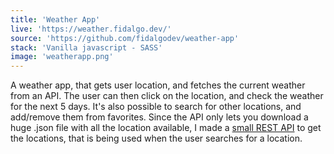 ```yaml
---
title: 'Weather App'
live: 'https://weather.fidalgo.dev/'
source: 'https://github.com/fidalgodev/weather-app'
stack: 'Vanilla javascript - SASS'
image: 'weatherapp.png'
---
```


A weather app, that gets user location, and fetches the current weather from an API. The user can then click on the location, and check the weather for the next 5 days. It's also possible to search for other locations, and add/remove them from favorites. Since the API only lets you download a huge .json file with all the location available, I made a [small REST API](https://github.com/fidalgodev/cities-ids-api 'REST API Repository') to get the locations, that is being used when the user searches for a location.
